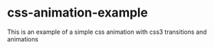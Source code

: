 # css-animation-example
This is an example of a simple css animation with css3 transitions and animations
